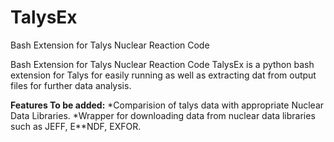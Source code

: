 # TalysEx
Bash Extension for Talys Nuclear Reaction Code

Bash Extension for Talys Nuclear Reaction Code TalysEx is a python bash extension for Talys for easily running as well as extracting dat from output files for further data analysis.

**Features To be added:**
*Comparision of talys data with appropriate Nuclear Data Libraries.
*Wrapper for downloading data from nuclear data libraries such as JEFF, E**NDF, EXFOR.
